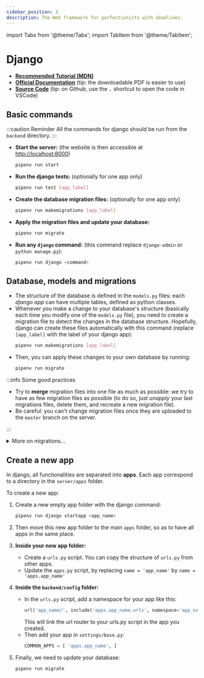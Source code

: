 ```yaml
---
sidebar_position: 3
description: The Web framework for perfectionists with deadlines.
---
```


import Tabs from '@theme/Tabs';
import TabItem from '@theme/TabItem';

# Django

- **[Recommended Tutorial (MDN)](https://developer.mozilla.org/en-US/docs/Learn/Server-side/Django)**
- **[Official Documentation](https://docs.djangoproject.com/)** (tip: the downloadable PDF is easier to use)
- **[Source Code](https://github.com/django/django)** (tip: on Github, use the <kbd>.</kbd> shortcut to open the code in VSCode)

## Basic commands

:::caution Reminder
All the commands for django should be run from the `backend` directory.
:::

- **Start the server:** (the website is then accessible at [http://localhost:8000](http://localhost:8000))
  ```bash
  pipenv run start
  ```
- **Run the django tests:** (optionally for one app only)
  ```bash
  pipenv run test [app_label]
  ```
- **Create the database migration files:** (optionally for one app only)
  ```bash
  pipenv run makemigrations [app_label]
  ```
- **Apply the migration files and update your database:**
  ```bash
  pipenv run migrate
  ```
- **Run any `django` command:** (this command replace `django-admin` or `python manage.py`):
  ```bash
  pipenv run django <command>
  ```

## Database, models and migrations

- The structure of the database is defined in the `models.py` files: each
  _django app_ can have multiple tables, defined as python classes.
- Whenever you make a change to your database's structure (basically each time
  you modify one of the `models.py` file), you need to create a migration file
  to detect the changes in the database structure. Hopefully, django can create
  these files automatically with this command (replace `[app_label]` with the
  label of your django app):
  ```bash
  pipenv run makemigrations [app_label]
  ```
- Then, you can apply these changes to your own database by running:
  ```bash
  pipenv run migrate
  ```

:::info Some good practices

- Try to **merge** migration files into one file as much as possible: we
  try to have as few migration files as possible (to do so, just _unapply_
  your last migrations files, delete them, and recreate a new migration file).
- Be careful: you can't change migration files once they are uploaded to
  the `master` branch on the server.

:::

<details>
<summary>More on migrations...</summary>

- **Write custom migrations**: you can write custom migrations, for example
  to transfer or copy data from one _table_ to another. First, create an empty
  migration file with:
  ```bash
  pipenv run makemigrations <app_label> --empty --name <file_name>
  ```
  Then, go to the `migrations` directory, and edit the new created file
  to implement your custom migrations (see [this documentation](https://docs.djangoproject.com/en/4.1/howto/writing-migrations/)
  about how to write custom migrations).
- **Apply only some migrations**: you can specify
  which migration files to apply by specifying the app or the file:
  ```bash
  pipenv run migrate <app_label> [migration_name]
  ```
- **Unapply a migration**: you can unapply a migration and reverse your database
  to the previous state. This is very useful when you want to merge migrations,
  for example. To do so, just run:
  ```bash
  pipenv run migrate <app_label> <migration_name>
  ```
  where `<migration_name>` is the name of the migration just before the one
  you want to unapply: this will reverse the state of your database to the state
  just after this migration. Note that you can also only specify the number of the
  migration, and not the full name (for example, `pipenv run migrate event 0004`
  works).

</details>

## Create a new app

In django, all functionalities are separated into **apps**. Each app correspond
to a directory in the `server/apps` folder.

To create a new app:

1. Create a new empty app folder with the django command:

   ```bash
   pipenv run django startapp <app_name>
   ```

2. Then move this new app folder to the main `apps` folder, so as to have all
   apps in the same place.
3. **Inside your new app folder:**
   - Create a `urls.py` script. You can copy the structure of `urls.py` from other apps.
   - Update the `apps.py` script, by replacing `name = 'app_name'` by `name = 'apps.app_name'`
4. **Inside the `backend/config` folder:**
   - In the `urls.py` script, add a namespace for your app like this:
     ```python
     url('app_name/', include('apps.app_name.urls', namespace='app_name')),
     ```
     This will link the url router to your urls.py script in the app you created.
   - Then add your app in `settings/base.py`:
     ```python
     COMMON_APPS = [ 'apps.app_name', ]
     ```
5. Finally, we need to update your database:
   ```bash
   pipenv run migrate
   ```
